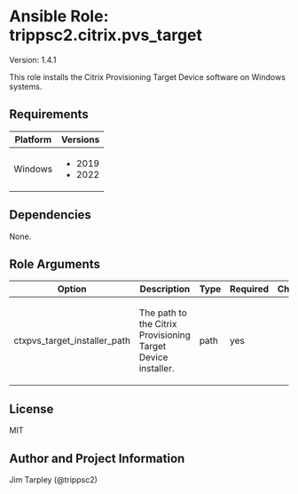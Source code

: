 <!-- BEGIN_ANSIBLE_DOCS -->

# Ansible Role: trippsc2.citrix.pvs_target
Version: 1.4.1

This role installs the Citrix Provisioning Target Device software on Windows systems.

## Requirements

| Platform | Versions |
| -------- | -------- |
| Windows | <ul><li>2019</li><li>2022</li></ul> |

## Dependencies

None.

## Role Arguments
|Option|Description|Type|Required|Choices|Default|
|---|---|---|---|---|---|
| ctxpvs_target_installer_path | <p>The path to the Citrix Provisioning Target Device installer.</p> | path | yes |  |  |


## License
MIT

## Author and Project Information
Jim Tarpley (@trippsc2)
<!-- END_ANSIBLE_DOCS -->
